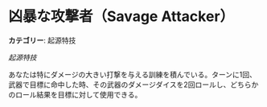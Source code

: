 # 凶暴な攻撃者（Savage Attacker）

**カテゴリー**: 起源特技

*起源特技*

あなたは特にダメージの大きい打撃を与える訓練を積んでいる。ターンに1回、武器で目標に命中した時、その武器のダメージダイスを2回ロールし、どちらかのロール結果を目標に対して使用できる。